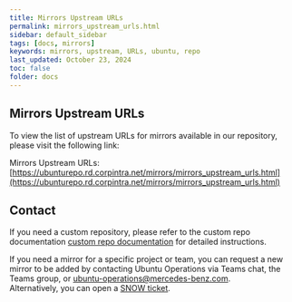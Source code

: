 ```yaml
---
title: Mirrors Upstream URLs
permalink: mirrors_upstream_urls.html
sidebar: default_sidebar
tags: [docs, mirrors]
keywords: mirrors, upstream, URLs, ubuntu, repo
last_updated: October 23, 2024
toc: false
folder: docs
---
```


## Mirrors Upstream URLs

To view the list of upstream URLs for mirrors available in our repository, please visit the following link:

Mirrors Upstream URLs: [https://ubunturepo.rd.corpintra.net/mirrors/mirrors_upstream_urls.html](https://ubunturepo.rd.corpintra.net/mirrors/mirrors_upstream_urls.html)


## Contact

If you need a custom repository, please refer to the custom repo documentation [custom repo documentation](https://pages.git.i.mercedes-benz.com/ubunturd/ubuntudoc/install_sw_from_custom_apt_sources.html) for detailed instructions.


If you need a mirror for a specific project or team, you can request a new mirror to be added by contacting Ubuntu Operations via Teams chat, the Teams group, or [ubuntu-operations@mercedes-benz.com](mailto:ubuntu-operations@mercedes-benz.com).  
Alternatively, you can open a [SNOW ticket](https://pages.git.i.mercedes-benz.com/ubunturd/ubuntudoc/incident.html).
